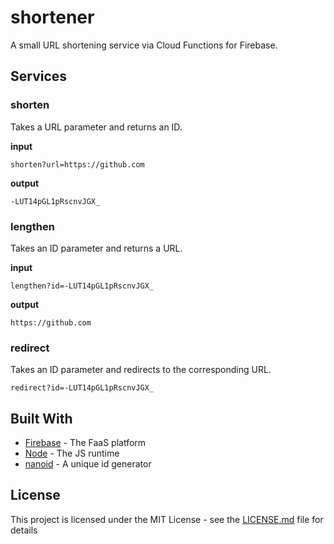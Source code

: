 # shortener

A small URL shortening service via Cloud Functions for Firebase.

## Services

### shorten

Takes a URL parameter and returns an ID.

**input**
```
shorten?url=https://github.com
```
**output**
```
-LUT14pGL1pRscnvJGX_
```

### lengthen

Takes an ID parameter and returns a URL.

**input**
```
lengthen?id=-LUT14pGL1pRscnvJGX_
```
**output**
```
https://github.com
```

### redirect

Takes an ID parameter and redirects to the corresponding URL.

```
redirect?id=-LUT14pGL1pRscnvJGX_
```

## Built With

* [Firebase](https://firebase.google.com/) - The FaaS platform
* [Node](https://nodejs.org) - The JS runtime
* [nanoid](https://zelark.github.io/nano-id-cc/) - A unique id generator

## License

This project is licensed under the MIT License - see the [LICENSE.md](LICENSE.md) file for details
